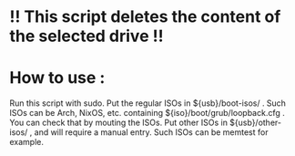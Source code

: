 # !! This script deletes the content of the selected drive !!

# How to use :
Run this script with sudo.
Put the regular ISOs in ${usb}/boot-isos/ . Such ISOs can be Arch, NixOS, etc. containing ${iso}/boot/grub/loopback.cfg . You can check that by mouting the ISOs.
Put other ISOs in ${usb}/other-isos/ , and will require a manual entry. Such ISOs can be memtest for example.
